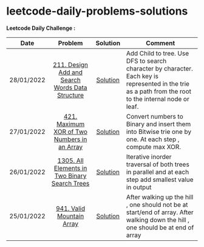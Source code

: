 # leetcode-daily-problems-solutions

**Leetcode Daily Challenge :**


|Date  | Problem  | Solution  | Comment|
|-------|:-----:|:-----:|--------|
|28/01/2022 | [211. Design Add and Search Words Data Structure](https://leetcode.com/problems/design-add-and-search-words-data-structure/) | [Solution](https://github.com/JayTeli/leetcode-daily-problems-solutions/blob/master/src/211._Design_Add_and_Search_Words_Data_Structure.java) | Add Child to tree. Use DFS to search character by character. Each key is represented in the trie as a path from the root to the internal node or leaf.|
|27/01/2022 | [421. Maximum XOR of Two Numbers in an Array](https://leetcode.com/problems/maximum-xor-of-two-numbers-in-an-array) | [Solution](https://github.com/JayTeli/leetcode-daily-problems-solutions/blob/master/src/421._Maximum_XOR_of_Two_Numbers_in_an_Array.java) | Convert numbers to Binary and insert them into Bitwise trie one by one. At each step , compute max XOR.|
|26/01/2022 | [1305. All Elements in Two Binary Search Trees](https://leetcode.com/problems/all-elements-in-two-binary-search-trees/) | [Solution](https://github.com/JayTeli/leetcode-daily-problems-solutions/blob/master/src/1305._All_Elements_in_Two_Binary_Search_Trees.java) | Iterative inorder traversal of both trees in parallel and at each step add smallest value in output|
|25/01/2022 | [941. Valid Mountain Array](https://leetcode.com/problems/valid-mountain-array) | [Solution](https://github.com/JayTeli/leetcode-daily-problems-solutions/blob/master/src/941._Valid_Mountain_Array.java) | After walking up the hill , one should not be at start/end of array. After walking down the hill , one should be at end of array|




